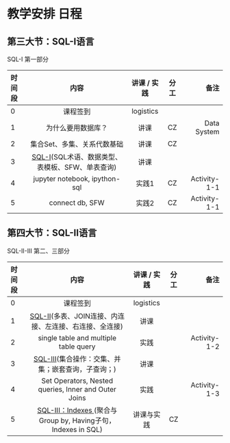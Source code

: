 # 教学安排 日程




## 第三大节：SQL-I语言

SQL-I 第一部分

| 时间段 |                        内容                         | 讲课 / 实践 | 分工 |         备注 |
| :----- | :-------------------------------------------------: | :---------: | :--: | -----------: |
| 0      |                      课程签到                       |  logistics  |      |              |
| 1      |                 为什么要用数据库？                  |    讲课     |  CZ  |  Data System |
| 2      |             集合Set、多集、关系代数基础             |    讲课     |  CZ  |              |
| 3      | [SQL-I]()(SQL术语、数据类型、表模板、SFW、单表查询) |    讲课     |      |              |
| 4      |   jupyter notebook, ipython-sql    |    实践1     |  CZ  | Activity-1-1 |
| 5    |  connect db, SFW | 实践2 |  CZ  | Activity-1-1 |



## 第四大节：SQL-II语言


SQL-II-III 第二、三部分




| 时间段 |                             内容                             | 讲课 / 实践 | 分工 |         备注 |
| :----- | :----------------------------------------------------------: | :---------: | :--: | -----------: |
| 0      |                           课程签到                           |  logistics  |      |              |
| 1      |  [SQL-II]()(多表、JOIN连接、内连接、左连接、右连接、全连接)  |    讲课     |      |              |
| 2      |            single table and multiple table query             |    实践     |      | Activity-1-2 |
| 3      |    [SQL-III]()(集合操作：交集、并集；嵌套查询，子查询；)     |    讲课     |      |              |
| 4      |     Set Operators, Nested queries, Inner and Outer Joins     |    实践     |      | Activity-1-3 |
| 5      | [SQL-III：Indexes ]()(聚合与Group by, Having子句，Indexes in SQL) | 讲课与实践  |  CZ  |              |


